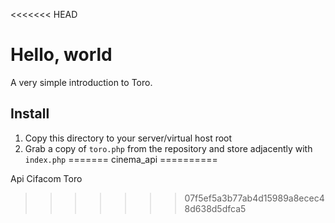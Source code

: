 <<<<<<< HEAD
# Hello, world

A very simple introduction to Toro.

## Install

1. Copy this directory to your server/virtual host root
2. Grab a copy of `toro.php` from the repository and store adjacently with `index.php`
=======
cinema_api
==========

Api Cifacom Toro
>>>>>>> 07f5ef5a3b77ab4d15989a8ecec48d638d5dfca5
